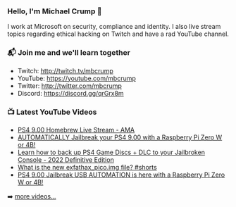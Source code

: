 ### Hello, I'm Michael Crump 👋

I work at Microsoft on security, compliance and identity. I also live stream topics regarding ethical hacking on Twitch and have a rad YouTube channel. 

### 📬 Join me and we'll learn together

- Twitch: http://twitch.tv/mbcrump
- YouTube: https://youtube.com/mbcrump
- Twitter: http://twitter.com/mbcrump
- Discord: https://discord.gg/qrGrx8m

### 📺 Latest YouTube Videos

<!-- YOUTUBE:START -->
- [PS4 9.00 Homebrew Live Stream - AMA](https://www.youtube.com/watch?v=rRd5HtelB1Y)
- [AUTOMATICALLY Jailbreak your PS4 9.00 with a Raspberry Pi Zero W or 4B!](https://www.youtube.com/watch?v=cQhh54tIvYA)
- [Learn how to back up PS4 Game Discs + DLC to your Jailbroken Console - 2022 Definitive Edition](https://www.youtube.com/watch?v=n2T0O6dmYkY)
- [What is the new exfathax_pico.img file? #shorts](https://www.youtube.com/watch?v=h1-otac9OgM)
- [PS4 9.00 Jailbreak USB AUTOMATION is here with a Raspberry Pi Zero W or 4B!](https://www.youtube.com/watch?v=-0P4Nnf5TEM)
<!-- YOUTUBE:END -->

➡️ [more videos...](https://youtube.com/mbcrump)

